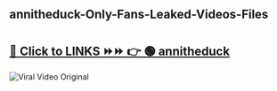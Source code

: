 
 ## annitheduck-Only-Fans-Leaked-Videos-Files

# <h2><a href="https://mediaupload.pro?annitheduck">🔗 Click to LINKS ⏩⏩ 👉 🟢 annitheduck </a></h2>

<a href="https://mediaupload.pro?annitheduck" rel="nofollow" data-target="animated-image.originalLink"><img src="https://i.ibb.co.com/xMMVF88/686577567.gif" alt="Viral Video Original" style="max-width: 100%; display: inline-block;" data-target="animated-image.originalImage"></a>